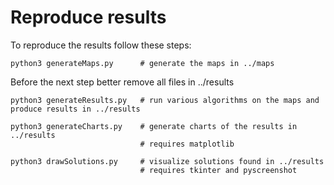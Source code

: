 
# Reproduce results
To reproduce the results follow these steps:

```
python3 generateMaps.py      # generate the maps in ../maps
```

Before the next step better remove all files in ../results

```
python3 generateResults.py   # run various algorithms on the maps and produce results in ../results

python3 generateCharts.py    # generate charts of the results in ../results
                             # requires matplotlib

python3 drawSolutions.py     # visualize solutions found in ../results
                             # requires tkinter and pyscreenshot
```